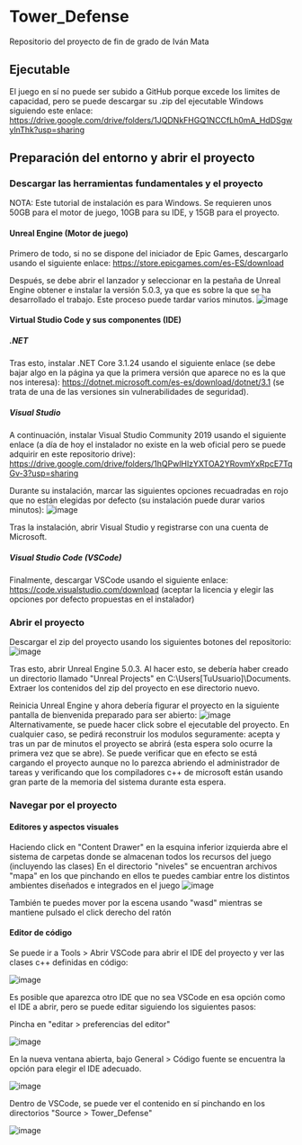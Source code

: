 # Tower_Defense

Repositorio del proyecto de fin de grado de Iván Mata

## Ejecutable

El juego en sí no puede ser subido a GitHub porque excede los limites de capacidad, pero se puede descargar su .zip del ejecutable Windows siguiendo este enlace: https://drive.google.com/drive/folders/1JQDNkFHGQ1NCCfLh0mA_HdDSgwylnThk?usp=sharing

## Preparación del entorno y abrir el proyecto

### Descargar las herramientas fundamentales y el proyecto
NOTA: Este tutorial de instalación es para Windows. Se requieren unos 50GB para el motor de juego, 10GB para su IDE, y 15GB para el proyecto.




#### Unreal Engine (Motor de juego)
Primero de todo, si no se dispone del iniciador de Epic Games, descargarlo usando el siguiente enlace: https://store.epicgames.com/es-ES/download

Después, se debe abrir el lanzador y seleccionar en la pestaña de Unreal Engine obtener e instalar la versión 5.0.3, ya que es sobre la que se ha desarrollado el trabajo. Este proceso puede tardar varios minutos.
![image](https://github.com/user-attachments/assets/01d4b7ad-3101-43ff-b632-7c585ce67f0d)

#### Virtual Studio Code y sus componentes (IDE)

##### .NET
Tras esto, instalar .NET Core 3.1.24 usando el siguiente enlace (se debe bajar algo en la página ya que la primera versión que aparece no es la que nos interesa): https://dotnet.microsoft.com/es-es/download/dotnet/3.1 (se trata de una de las versiones sin vulnerabilidades de seguridad). 

##### Visual Studio
A continuación, instalar Visual Studio Community 2019 usando el siguiente enlace (a día de hoy el instalador no existe en la web oficial pero se puede adquirir en este repositorio drive): https://drive.google.com/drive/folders/1hQPwlHlzYXTOA2YRovmYxRpcE7TqGv-3?usp=sharing

Durante su instalación, marcar las siguientes opciones recuadradas en rojo que no están elegidas por defecto (su instalación puede durar varios minutos): ![image](https://github.com/user-attachments/assets/adebf3f5-53fe-42e2-8e77-9461c0e4d8d2)


Tras la instalación, abrir Visual Studio y registrarse con una cuenta de Microsoft.

##### Visual Studio Code (VSCode)

Finalmente, descargar VSCode usando el siguiente enlace: https://code.visualstudio.com/download (aceptar la licencia y elegir las opciones por defecto propuestas en el instalador)


### Abrir el proyecto

Descargar el zip del proyecto usando los siguientes botones del repositorio: ![image](https://github.com/user-attachments/assets/2444786a-bb66-4946-aa3d-de8c7107855b)



Tras esto, abrir Unreal Engine 5.0.3. Al hacer esto, se debería haber creado un directorio llamado "Unreal Projects" en C:\Users\[TuUsuario]\Documents. Extraer los contenidos del zip del proyecto en ese directorio nuevo.

Reinicia Unreal Engine y ahora debería figurar el proyecto en la siguiente pantalla de bienvenida preparado para ser abierto: ![image](https://github.com/user-attachments/assets/2e69a358-ed2c-4a1d-a7b7-cb050ea95f38)  Alternativamente, se puede hacer click sobre el ejecutable del proyecto. En cualquier caso, se pedirá reconstruir los modulos seguramente: acepta y tras un par de minutos el proyecto se abrirá (esta espera solo ocurre la primera vez que se abre). Se puede verificar que en efecto se está cargando el proyecto aunque no lo parezca abriendo el administrador de tareas y verificando que los compiladores c++ de microsoft están usando gran parte de la memoria del sistema durante esta espera.


### Navegar por el proyecto

#### Editores y aspectos visuales

Haciendo click en "Content Drawer" en la esquina inferior izquierda abre el sistema de carpetas donde se almacenan todos los recursos del juego (incluyendo las clases)
En el directorio "niveles" se encuentran archivos "mapa" en los que pinchando en ellos te puedes cambiar entre los distintos ambientes diseñados e integrados en el juego
![image](https://github.com/user-attachments/assets/cf3ec24f-43ba-4420-a0ac-b4951ac075a5)

También te puedes mover por la escena usando "wasd" mientras se mantiene pulsado el click derecho del ratón

#### Editor de código

Se puede ir a Tools > Abrir VSCode para abrir el IDE del proyecto y ver las clases c++ definidas en código:

![image](https://github.com/user-attachments/assets/aec8a406-0150-40c1-a5c9-15125f2a4e52)

Es posible que aparezca otro IDE que no sea VSCode en esa opción como el IDE a abrir, pero se puede editar siguiendo los siguientes pasos:

Pincha en "editar > preferencias del editor"

![image](https://github.com/user-attachments/assets/8f9aed66-8c40-4ff9-bc3f-87233443fa74)

En la nueva ventana abierta, bajo General > Código fuente se encuentra la opción para elegir el IDE adecuado.

![image](https://github.com/user-attachments/assets/0d56f2dc-8132-4e27-9d52-481d4bfd8d2f)


Dentro de VSCode, se puede ver el contenido en sí pinchando en los directorios "Source > Tower_Defense"

![image](https://github.com/user-attachments/assets/0a1ff5f6-0731-4098-a198-6b765237a3f5)






